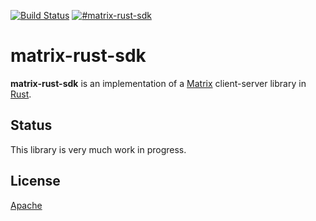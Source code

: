 [![Build Status](https://img.shields.io/travis/matrix-org/matrix-rust-sdk.svg?style=flat-square)](https://travis-ci.org/matrix-org/matrix-rust-sdk)
[![#matrix-rust-sdk](https://img.shields.io/badge/matrix-%23matrix--rust--sdk-blue?style=flat-square)](https://matrix.to/#/!iYnZafYUoXkeVPOSQh:matrix.org?via=matrix.org&via=matrix.ffslfl.net&via=raim.ist)

# matrix-rust-sdk

**matrix-rust-sdk** is an implementation of a [Matrix][] client-server library in [Rust][].

[Matrix]: https://matrix.org/
[Rust]: https://www.rust-lang.org/

## Status

This library is very much work in progress.

## License

[Apache](https://www.apache.org/licenses/LICENSE-2.0)
